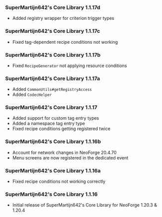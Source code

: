### SuperMartijn642's Core Library 1.1.17d
- Added registry wrapper for criterion trigger types

### SuperMartijn642's Core Library 1.1.17c
- Fixed tag-dependent recipe conditions not working

### SuperMartijn642's Core Library 1.1.17b
- Fixed `RecipeGenerator` not applying resource conditions

### SuperMartijn642's Core Library 1.1.17a
- Added `CommonUtils#getRegistryAccess`
- Added `CodecHelper`

### SuperMartijn642's Core Library 1.1.17
- Added support for custom tag entry types
- Added a namespace tag entry type
- Fixed recipe conditions getting registered twice

### SuperMartijn642's Core Library 1.1.16b
- Account for network changes in NeoForge 20.4.70
- Menu screens are now registered in the dedicated event

### SuperMartijn642's Core Library 1.1.16a
- Fixed recipe conditions not working correctly

### SuperMartijn642's Core Library 1.1.16
- Initial release of SuperMartijn642's Core Library for NeoForge 1.20.3 & 1.20.4
